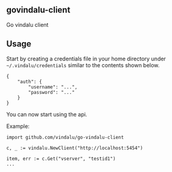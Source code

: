 govindalu-client
----------------
Go vindalu client

Usage
-----
Start by creating a credentials file in your home directory under `~/.vindalu/credentials` similar to the contents shown below.

    {
        "auth": {
            "username": "...",
            "password": "..."
        }
    }

You can now start using the api.

Example:

    import github.com/vindalu/go-vindalu-client

    c, _ := vindalu.NewClient("http://localhost:5454")

    item, err := c.Get("vserver", "testid1")
    ...
